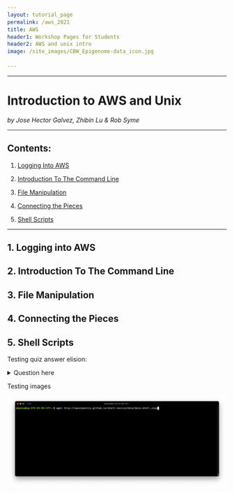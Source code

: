```yaml
---
layout: tutorial_page
permalink: /aws_2021
title: AWS
header1: Workshop Pages for Students
header2: AWS and unix intro
image: /site_images/CBW_Epigenome-data_icon.jpg

---
```


-----------------------

# Introduction to AWS and Unix

*by Jose Hector Galvez, Zhibin Lu & Rob Syme*

---

## Contents:

1. [Logging Into AWS](#logging_in)

2. [Introduction To The Command Line](#introduction)

3. [File Manipulation](#file_manipulation)

4. [Connecting the Pieces](#connecting_the_pieces)

5. [Shell Scripts](#scripts)


---
<a name="logging_in"></a>
## 1. Logging into AWS

<a name="introduction"></a>
## 2. Introduction To The Command Line

<a name="file_manipulation"></a>
## 3. File Manipulation

<a name="connecting_the_pieces"></a>
## 4. Connecting the Pieces

<a name="scripts"></a>
## 5. Shell Scripts

Testing quiz answer elision:

<details>
<summary>
Question here
</summary>

Answer here:

```{bash}
salloc -N 1 -n 2  --mem 7000
```
</details>

Testing images

![Wget example](img/wget.png)


